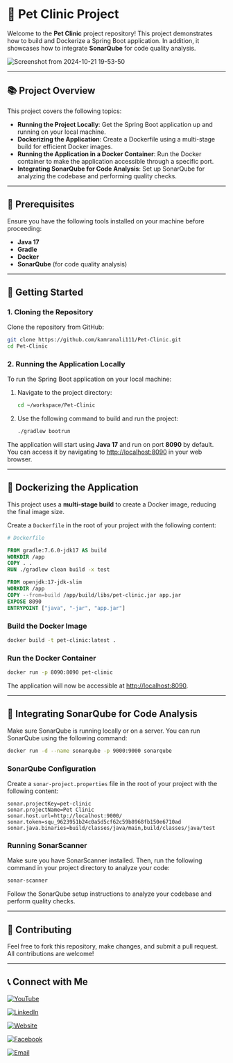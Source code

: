 
# 🐾 Pet Clinic Project

Welcome to the **Pet Clinic** project repository! This project demonstrates how to build and Dockerize a Spring Boot application. In addition, it showcases how to integrate **SonarQube** for code quality analysis.

![Screenshot from 2024-10-21 19-53-50](https://github.com/user-attachments/assets/8a66809b-b798-4a60-845d-d2db30835c02)

---

## 📚 Project Overview

This project covers the following topics:

- **Running the Project Locally**: Get the Spring Boot application up and running on your local machine.
- **Dockerizing the Application**: Create a Dockerfile using a multi-stage build for efficient Docker images.
- **Running the Application in a Docker Container**: Run the Docker container to make the application accessible through a specific port.
- **Integrating SonarQube for Code Analysis**: Set up SonarQube for analyzing the codebase and performing quality checks.

---

## 🔧 Prerequisites

Ensure you have the following tools installed on your machine before proceeding:

- **Java 17**
- **Gradle**
- **Docker**
- **SonarQube** (for code quality analysis)

---

## 🚀 Getting Started

### 1. Cloning the Repository

Clone the repository from GitHub:

```bash
git clone https://github.com/kamranali111/Pet-Clinic.git
cd Pet-Clinic
```

### 2. Running the Application Locally

To run the Spring Boot application on your local machine:

1. Navigate to the project directory:

   ```bash
   cd ~/workspace/Pet-Clinic
   ```

2. Use the following command to build and run the project:

   ```bash
   ./gradlew bootrun
   ```

The application will start using **Java 17** and run on port **8090** by default. You can access it by navigating to [http://localhost:8090](http://localhost:8090) in your web browser.

---

## 🐳 Dockerizing the Application

This project uses a **multi-stage build** to create a Docker image, reducing the final image size.

Create a `Dockerfile` in the root of your project with the following content:

```dockerfile
# Dockerfile

FROM gradle:7.6.0-jdk17 AS build
WORKDIR /app
COPY . .
RUN ./gradlew clean build -x test

FROM openjdk:17-jdk-slim
WORKDIR /app
COPY --from=build /app/build/libs/pet-clinic.jar app.jar
EXPOSE 8090
ENTRYPOINT ["java", "-jar", "app.jar"]
```

### Build the Docker Image

```bash
docker build -t pet-clinic:latest .
```

### Run the Docker Container

```bash
docker run -p 8090:8090 pet-clinic
```

The application will now be accessible at [http://localhost:8090](http://localhost:8090).

---

## 🧪 Integrating SonarQube for Code Analysis

Make sure SonarQube is running locally or on a server. You can run SonarQube using the following command:

```bash
docker run -d --name sonarqube -p 9000:9000 sonarqube
```

### SonarQube Configuration

Create a `sonar-project.properties` file in the root of your project with the following content:

```properties
sonar.projectKey=pet-clinic
sonar.projectName=Pet Clinic
sonar.host.url=http://localhost:9000/
sonar.token=squ_9623951b24c0a5d5cf62c59b8968fb150e6710ad
sonar.java.binaries=build/classes/java/main,build/classes/java/test
```

### Running SonarScanner

Make sure you have SonarScanner installed. Then, run the following command in your project directory to analyze your code:

```bash
sonar-scanner
```

Follow the SonarQube setup instructions to analyze your codebase and perform quality checks.

---

## 🤝 Contributing

Feel free to fork this repository, make changes, and submit a pull request. All contributions are welcome!

---

## 📞 Connect with Me

[![YouTube](https://img.shields.io/badge/YouTube-Channel-red?logo=youtube&logoColor=white&style=for-the-badge)](https://www.youtube.com/@KamranAli-lx6cm)

[![LinkedIn](https://img.shields.io/badge/LinkedIn-Profile-blue?logo=linkedin&logoColor=white&style=for-the-badge)](https://www.linkedin.com/in/kamran-ali-devops)

[![Website](https://img.shields.io/badge/Website-Visit-green?logo=google-chrome&logoColor=white&style=for-the-badge)](https://www.kamrandevops.com/)

[![Facebook](https://img.shields.io/badge/Facebook-Profile-blue?logo=facebook&logoColor=white&style=for-the-badge)](https://web.facebook.com/p/kamran-100004855200872/)

[![Email](https://img.shields.io/badge/Email-kamranali.it111@gmail.com-orange?logo=gmail&logoColor=white&style=for-the-badge)](mailto:kamranali.it111@gmail.com)


